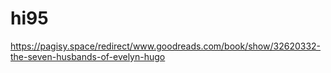 # hi95
https://pagisy.space/redirect/www.goodreads.com/book/show/32620332-the-seven-husbands-of-evelyn-hugo
